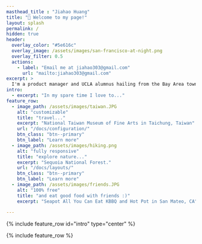 ```yaml
---
masthead_title : "Jiahao Huang"
title: "👋 Welcome to my page!"
layout: splash
permalink: /
hidden: true
header:
  overlay_color: "#5e616c"
  overlay_image: /assets/images/san-francisco-at-night.png
  overlay_filter: 0.5
  actions:
    - label: "Email me at jiahao303@gmail.com"
      url: "mailto:jiahao303@gmail.com"
excerpt: >
  I'm a product manager and UCLA alumnus hailing from the Bay Area town of Alameda, CA. Feel free to check out my personal projects, work experience, or learn more about me!
intro: 
  - excerpt: "In my spare time I love to..."
feature_row:
  - image_path: /assets/images/taiwan.JPG
    alt: "customizable"
    title: "travel..."
    excerpt: "National Taiwan Museum of Fine Arts in Taichung, Taiwan"
    url: "/docs/configuration/"
    btn_class: "btn--primary"
    btn_label: "Learn more"
  - image_path: /assets/images/hiking.png
    alt: "fully responsive"
    title: "explore nature..."
    excerpt: "Sequoia National Forest."
    url: "/docs/layouts/"
    btn_class: "btn--primary"
    btn_label: "Learn more"
  - image_path: /assets/images/friends.JPG
    alt: "100% free"
    title: "and eat good food with friends :)"
    excerpt: "Seapot All You Can Eat KBBQ and Hot Pot in San Mateo, CA"
    
---
```


{% include feature_row id="intro" type="center" %}

{% include feature_row %}